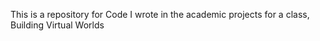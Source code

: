 This is a repository for Code I wrote in the academic projects for a class, Building Virtual Worlds
